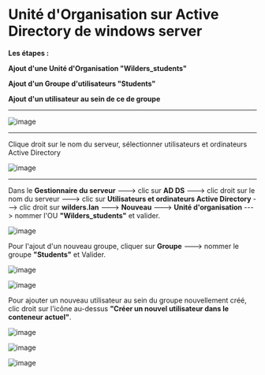 # Unité d'Organisation sur Active Directory de windows server   

**Les étapes :**  

**Ajout d'une Unité d'Organisation "Wilders_students"**  

**Ajout d'un Groupe d'utilisateurs "Students"**  

**Ajout d'un utilisateur au sein de ce de groupe**

___

![image](https://github.com/techerbeatrice/Active_Directory_Unite_Organisation/assets/138071140/8ebe1ce2-4182-4d4d-bf4f-c213d20271b9)

___

Clique droit sur le nom du serveur, sélectionner utilisateurs et ordinateurs Active Directory

![image](https://github.com/techerbeatrice/Active_Directory_Unite_Organisation/assets/138071140/e45c8112-c83b-4cb4-b5c8-50f22322f26c)

____

Dans le **Gestionnaire du serveur** ---> clic sur **AD DS** ---> clic droit sur le nom du serveur ---> clic sur **Utilisateurs et ordinateurs Active Directory** ---> clic droit sur **wilders.lan** ---> **Nouveau** ---> **Unité d'organisation** ---> nommer l'OU **"Wilders_students"** et valider.

![image](https://github.com/techerbeatrice/Active_Directory_Unite_Organisation/assets/138071140/a1addde1-ba6c-413e-80e8-76b0810c3d47)

Pour l'ajout d'un nouveau groupe, cliquer sur **Groupe** ---> nommer le groupe **"Students"** et Valider.

![image](https://github.com/techerbeatrice/Active_Directory_Unite_Organisation/assets/138071140/713320cf-b86f-43ba-a276-dc8c72284eb5)

![image](https://github.com/techerbeatrice/Active_Directory_Unite_Organisation/assets/138071140/33967515-3073-4a5d-aadf-552ea494728d)

Pour ajouter un nouveau utilisateur au sein du groupe nouvellement créé, clic droit sur l'icône au-dessus **"Créer un nouvel utilisateur dans le conteneur actuel"**.

![image](https://github.com/techerbeatrice/Active_Directory_Unite_Organisation/assets/138071140/d5a162d4-91e2-412b-bd61-9f7102b748a3)

![image](https://github.com/techerbeatrice/Active_Directory_Unite_Organisation/assets/138071140/c718b335-7e8f-4f08-9270-dbe84ff5fc68)

![image](https://github.com/techerbeatrice/Active_Directory_Unite_Organisation/assets/138071140/5bae1fc1-0cf0-4ba8-9d1a-1b8015f7f0b4)

